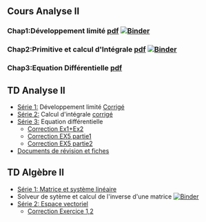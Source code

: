 
## Cours Analyse II
### Chap1:Développement limité [pdf](https://github.com/nevermind78/LT_ANALYSEII/blob/c888c2aea9c2a16f63f188aa304a00dd692cabdf/DL%20-%20Jupyter%20Notebook.pdf)  [![Binder](https://mybinder.org/badge_logo.svg)](https://mybinder.org/v2/gh/nevermind78/LT_ANALYSEII/main?filepath=DL.ipynb)
### Chap2:Primitive et calcul d'Intégrale [pdf](https://github.com/nevermind78/LT_ANALYSEII/blob/c888c2aea9c2a16f63f188aa304a00dd692cabdf/integ%20-%20Jupyter%20Notebook.pdf)  [![Binder](https://mybinder.org/badge_logo.svg)](https://mybinder.org/v2/gh/nevermind78/LT_ANALYSEII/main?filepath=integ.ipynb)
### Chap3:Equation Différentielle [pdf](https://github.com/nevermind78/LT_ANALYSEII/blob/4f4f54e4883bf24dc09196725602baf5b0e57c42/LT_Equadiff.pdf)

## TD Analyse II
* [Série 1:](https://github.com/nevermind78/LT_ANALYSEII/blob/0d7f4a0945bcf62f3ac21ad8be970019859b32fb/TD_ANALYSE/TD_DL_1LAT.pdf) Développement limité [Corrigé](https://github.com/nevermind78/LT_ANALYSEII/blob/389e45a74962199553fad9c453a2d4bd656b70e5/TD_ANALYSE/TD_DL_1LAT_corrige.pdf)
* [Série 2:](https://github.com/nevermind78/LT_ANALYSEII/blob/6e44d5b2ae898f00da67361f38598f52bb19f46b/TD_ANALYSE/TD_integ.pdf) Calcul d'intégrale [corrigé](https://github.com/nevermind78/LT_ANALYSEII/blob/f51e097f5c29fe608bb24905278d6c87e43b90ad/TD_ANALYSE/corrLT2022.pdf)
* [Série 3:](https://github.com/nevermind78/LT_ANALYSEII/blob/3c8e2eaa93313a27d28d4aa473ed4bda8d9e0c3f/TD_ANALYSE/TD3@Anal2.pdf) Equation différentielle
  - [Correction Ex1+Ex2](https://github.com/nevermind78/LT_ANALYSEII/blob/99c299fae6252f23239b4520158a8300b53688b2/EX2ODE.pdf)
  - [Correction EX5 partie1](https://github.com/nevermind78/LT_ANALYSEII/blob/8ca87b4ec1a35acf224941afb372aa78d25156dd/1LT3EX512.pdf)
  - [Correction EX5 partie2](https://github.com/nevermind78/LT_ANALYSEII/blob/8ca87b4ec1a35acf224941afb372aa78d25156dd/1LT3eqdiffsincos.pdf)
* [Documents de révision et fiches](https://github.com/nevermind78/LT_ANALYSEII/tree/main/Docs)

## TD Algèbre II

* [Série 1: Matrice et système linéaire](https://github.com/nevermind78/LT_ANALYSEII/blob/0d7f4a0945bcf62f3ac21ad8be970019859b32fb/TD_Algebre/1LT1&4.pdf)
* Solveur de sytème et calcul de l'inverse d'une matrice [![Binder](https://mybinder.org/badge_logo.svg)](https://mybinder.org/v2/gh/nevermind78/Gauss/main?filepath=telsys.ipynb)
* [Série 2: Espace vectoriel](https://github.com/nevermind78/LT_ANALYSEII/blob/3ca61ec43df0a95230b73efe3632a7d90a1431d1/TD_Algebre/TD2ALG.pdf)
  - [Correction Exercice 1,2](https://github.com/nevermind78/LT_ANALYSEII/blob/ee542a50fc9d1337f2a3b3662a90cd7c2e20e982/TD_Algebre/1LT3EV.pdf)
